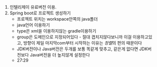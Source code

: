 1. 인텔리제이 유료버전 이용.
2. Spring boot로 프로젝트 생성하기
	- 프로젝트 위치는 workspace안쪽의 java폴더
	- java언어 이용하기
	- type은 xml을 이용하지않는 gradle이용하기
	- group은 도메인으로 지정되어있다 - 절대 겹치지않다보니까 이걸 이용하고있고, 방향이 제일 마지막com부터 시작하는 이유는 *정렬*의 편의 때문이다
	- JDK버전이나 Java버전은 두개를 보통 똑같게 맞추고, 같은게 없다면 JDK버전보다 Java버전을 더 높지않게 설정한다
	- 27:29